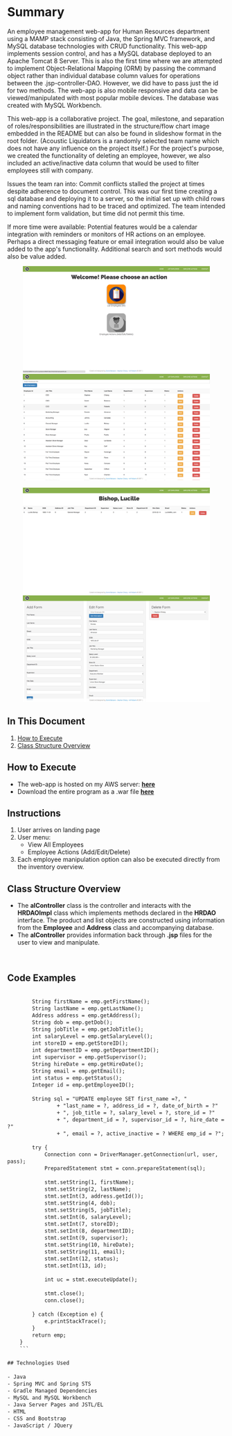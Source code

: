# Summary

An employee management web-app for Human Resources department using a MAMP stack consisting of Java, the Spring MVC framework, and MySQL database technologies with CRUD functionality. This web-app implements session control, and has a MySQL database deployed to an Apache Tomcat 8 Server. This is also the first time where we are attempted to implement Object-Relational Mapping (ORM) by passing the command object rather than individual database column values for operations between the .jsp-controller-DAO. However, we did have to pass just the id for two methods. The web-app is also mobile responsive and data can be viewed/manipulated with most popular mobile devices. The database was created with MySQL Workbench.

This web-app is a collaborative project. The goal, milestone, and separation of roles/responsibilities are illustrated in the structure/flow chart image embedded in the README but can also be found in slideshow format in the root folder. (Acoustic Liquidators is a randomly selected team name which does not have any influence on the project itself.) For the project's purpose, we created the functionality of deleting an employee, however, we also included an active/inactive data column that would be used to filter employees still with company.

Issues the team ran into:
    Commit conflicts stalled the project at times despite adherence to document control. This was our first time creating a sql database and deploying it to a server, so the initial set up with child rows and naming conventions had to be traced and optimized. The team intended to implement form validation, but time did not permit this time.

If more time were available:
    Potential features would be a calendar integration with reminders or monitors of HR actions on an employee. Perhaps a direct messaging feature or email integration would also be value added to the app's functionality. Additional search and sort methods would also be value added.

<p align="center">
<img src="src/main/webapp/images/scrn1.png" height="245">
<img src="src/main/webapp/images/scrn2.png" height="245"></p>
<p align="center">
<img src="src/main/webapp/images/scrn3.png" height="245">
<img src="src/main/webapp/images/scrn4.png" height="245"></p>


## In This Document
1. [How to Execute](#how-to-execute)
2. [Class Structure Overview](#class-structure-overview)

## How to Execute
- The web-app is hosted on my AWS server: <a href="http://www.chiangs.ninja:8080/AcousticLiquidatorsHRMVCSQLCRUD/">**here**</a>
- Download the entire program as a .war file <a href="AcousticLiquidatorsHRMVCSQLCRUD.war">**here**</a>

## Instructions
1. User arrives on landing page
2. User menu:
    - View All Employees
    - Employee Actions (Add/Edit/Delete)
3. Each employee manipulation option can also be executed directly from the inventory overview.

## Class Structure Overview
- The **alController** class is the controller and interacts with the **HRDAOImpl** class which implements methods declared in the **HRDAO** interface. The product and list objects are constructed using information from the **Employee** and **Address** class and accompanying database.
- The **alController** provides information back through **.jsp** files for the user to view and manipulate.

<p align="center">
<img src="" height="350">
</p>

## Code Examples
```public Employee updateEmployee(Employee emp) {

		String firstName = emp.getFirstName();
		String lastName = emp.getLastName();
		Address address = emp.getAddress();
		String dob = emp.getDob();
		String jobTitle = emp.getJobTitle();
		int salaryLevel = emp.getSalaryLevel();
		int storeID = emp.getStoreID();
		int departmentID = emp.getDepartmentID();
		int supervisor = emp.getSupervisor();
		String hireDate = emp.getHireDate();
		String email = emp.getEmail();
		int status = emp.getStatus();
		Integer id = emp.getEmployeeID();

        String sql = "UPDATE employee SET first_name =?, "
        		+ "last_name = ?, address_id = ?, date_of_birth = ?"
        		+ ", job_title = ?, salary_level = ?, store_id = ?"
        		+ ", department_id = ?, supervisor_id = ?, hire_date = ?"
        		+ ", email = ?, active_inactive = ? WHERE emp_id = ?";

        try {
            Connection conn = DriverManager.getConnection(url, user, pass);
            PreparedStatement stmt = conn.prepareStatement(sql);

            stmt.setString(1, firstName);
			stmt.setString(2, lastName);
			stmt.setInt(3, address.getId());
			stmt.setString(4, dob);
			stmt.setString(5, jobTitle);
			stmt.setInt(6, salaryLevel);
			stmt.setInt(7, storeID);
			stmt.setInt(8, departmentID);
			stmt.setInt(9, supervisor);
			stmt.setString(10, hireDate);
			stmt.setString(11, email);
			stmt.setInt(12, status);
			stmt.setInt(13, id);

            int uc = stmt.executeUpdate();

            stmt.close();
            conn.close();

        } catch (Exception e) {
            e.printStackTrace();
        }
        return emp;
    }
    ```

## Technologies Used

- Java
- Spring MVC and Spring STS
- Gradle Managed Dependencies
- MySQL and MySQL Workbench
- Java Server Pages and JSTL/EL
- HTML
- CSS and Bootstrap
- JavaScript / JQuery
